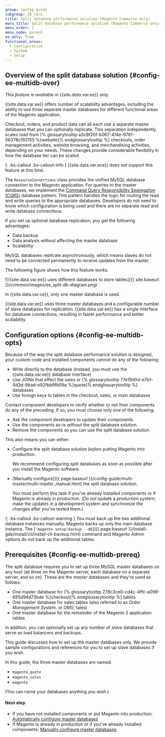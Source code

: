 ```yaml
---
group: config-guide
subgroup: 20_cqrs
title: Split database performance solution (Magento Commerce only)
menu_title: Split database performance solution (Magento Commerce only)
menu_order: 1
menu_node: parent
ee_only: True
functional_areas:
  - Configuration
  - System
  - Setup
---
```


## Overview of the split database solution   {#config-ee-multidb-over}

*This feature is available in {{site.data.var.ee}} only.*

{{site.data.var.ee}} offers number of scalability advantages, including the ability to use three separate master databases for different functional areas of the Magento application.

Checkout, orders, and product data can all each use a separate master databases that you can optionally replicate. This separation independently scales load from {% glossarytooltip a3c8f20f-b067-414e-9781-06378c193155 %}website{% endglossarytooltip %} checkouts, order management activities, website browsing, and merchandising activities, depending on your needs.  These changes provide considerable flexibility in how the database tier can be scaled.

{: .bs-callout .bs-callout-info }
{{site.data.var.ece}} does _not_ support this feature at this time.

The `ResourceConnections` class provides the unified MySQL database connection to the Magento application. For queries to the master databases, we implement the <a href="https://en.wikipedia.org/wiki/Command%E2%80%93query_separation" target="_blank">Command Query Responsibility Segregation (CQRS)</a> database pattern. This pattern handles the logic for routing the read and write queries to the appropriate databases. Developers do not need to know which configuration is being used and there are no separate read and write database connections.

If you set up optional database replication, you get the following advantages:

*	Data backup
*	Data analysis without affecting the master database
*	Scalability

MySQL databases replicate asynchronously, which means slaves do not need to be connected permanently to receive updates from the master.

The following figure shows how this feature works.

![{{site.data.var.ee}} uses different databases to store tables]({{ site.baseurl }}/common/images/ee_split-db-diagram.png)

In {{site.data.var.ce}}, only one master database is used.

{{site.data.var.ee}} uses three master databases and a configurable number of slave databases for replication. {{site.data.var.ee}} has a single interface for database connections, resulting in faster performance and better scalability.

## Configuration options {#config-ee-multidb-opts}

Because of the way the split database performance solution is designed, your custom code and installed components *cannot* do any of the following:

*	Write directly to the database (instead, you must use the {{site.data.var.ee}} database interface)
*	Use JOINs that affect the sales or {% glossarytooltip 77e19d0d-e7b1-4d3d-9bad-e92fbb9fb59a %}quote{% endglossarytooltip %} databases
*	Use foreign keys to tables in the checkout, sales, or main databases

<div class="bs-callout bs-callout-warning" markdown="1">
Contact component developers to verify whether or not their components do any of the preceding. If so, you must choose only one of the following:

* Ask the component developers to update their components.
* Use the components as-is *without* the split database solution.
* Remove the components so you can use the split database solution.
</div>

This also means you can either:

*	Configure the split database solution *before* putting Magento into production.

	We recommend configuring split databases as soon as possible after you install the Magento software.
*	[Manually configure]({{ page.baseurl }}/config-guide/multi-master/multi-master_manual.html) the split database solution.

	You must perform this task if you've already installed components or if Magento is already in production. (*Do not* update a production system; make the updates in a development system and synchronize the changes after you've tested them.)

{: .bs-callout .bs-callout-warning }
You must back up the two additional database instances manually. Magento backs up only the main database instance. The [`'magento setup:backup --db`]({{ page.baseurl }}/install-gde/install/cli/install-cli-backup.html) command and Magento Admin options do not back up the additional tables.

## Prerequisites   {#config-ee-multidb-prereq}

The split database requires you to set up three MySQL master databases on any host (all three on the Magento server, each database on a separate server, and so on). These are the *master* databases and they're used as follows:

*	One master database for {% glossarytooltip 278c3ce0-cd4c-4ffc-a098-695d94d73bde %}checkout{% endglossarytooltip %} tables
*	One master database for sales tables (also referred to as *Order Management System*, or *OMS*, tales)
*	One master database for the remainder of the Magento 2 application tables

In addition, you can optionally set up any number of *slave* databases that serve as load balancers and backups.

This guide discusses how to set up the master databases only. We provide sample configurations and references for you to set up slave databases if you wish.

In this guide, the three master databases are named:

*	`magento_quote`
*	`magento_sales`
*	`magento`

(You can name your databases anything you wish.)

#### Next step

*	If you have not installed components or put Magento into production: <a href="{{ page.baseurl }}/config-guide/multi-master/multi-master_masterdb.html">Automatically configure master databases</a>
*	If Magento is already in production or if you've already installed components: <a href="{{ page.baseurl }}/config-guide/multi-master/multi-master_manual.html">Manually configure master databases</a>
